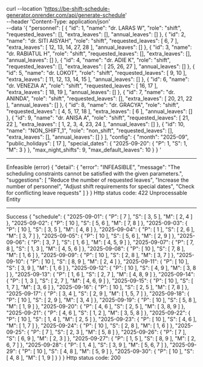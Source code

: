 curl --location 'https://be-shift-schedule-generator.onrender.com/api/generate-schedule' \
--header 'Content-Type: application/json' \
--data '{
    "personnel": [
        {
            "id": 1,
            "name": "dr. LARAS W",
            "role": "shift",
            "requested_leaves": [],
            "extra_leaves": [],
            "annual_leaves": []
        },
        {
            "id": 2,
            "name": "dr. SITI AISYAH",
            "role": "shift",
            "requested_leaves": [
                6,
                7
            ],
            "extra_leaves": [
                12,
                13,
                14,
                27,
                28
            ],
            "annual_leaves": []
        },
        {
            "id": 3,
            "name": "dr. RABIATUL H",
            "role": "shift",
            "requested_leaves": [],
            "extra_leaves": [],
            "annual_leaves": []
        },
        {
            "id": 4,
            "name": "dr. ADIE K",
            "role": "shift",
            "requested_leaves": [],
            "extra_leaves": [
                25,
                26,
                27
            ],
            "annual_leaves": []
        },
        {
            "id": 5,
            "name": "dr. LOKOT",
            "role": "shift",
            "requested_leaves": [
                9,
                10
            ],
            "extra_leaves": [
                11,
                12,
                13,
                14,
                15
            ],
            "annual_leaves": []
        },
        {
            "id": 6,
            "name": "dr. VENEZIA A",
            "role": "shift",
            "requested_leaves": [
                16,
                17
            ],
            "extra_leaves": [
                18,
                19
            ],
            "annual_leaves": []
        },
        {
            "id": 7,
            "name": "dr. ANINDA",
            "role": "shift",
            "requested_leaves": [],
            "extra_leaves": [
                20,
                21,
                22
            ],
            "annual_leaves": []
        },
        {
            "id": 8,
            "name": "dr. GRACYA",
            "role": "shift",
            "requested_leaves": [
                4,
                5,
                17,
                18
            ],
            "extra_leaves": [
                6
            ],
            "annual_leaves": []
        },
        {
            "id": 9,
            "name": "dr. ANISA A",
            "role": "shift",
            "requested_leaves": [
                21,
                22
            ],
            "extra_leaves": [
                1,
                2,
                3,
                4,
                23,
                24
            ],
            "annual_leaves": []
        },
        {
            "id": 10,
            "name": "NON_SHIFT_1",
            "role": "non_shift",
            "requested_leaves": [],
            "extra_leaves": [],
            "annual_leaves": []
        }
    ],
    "config": {
        "month": "2025-09",
        "public_holidays": [
            17
        ],
        "special_dates": {
            "2025-09-20": {
                "P": 1,
                "S": 1,
                "M": 3
            }
        },
        "max_night_shifts": 9,
        "max_default_leaves": 10
    }
}
'

---
Enfeasible (error)
{
    "detail": {
        "error": "INFEASIBLE",
        "message": "The scheduling constraints cannot be satisfied with the given parameters.",
        "suggestions": [
            "Reduce the number of requested leaves",
            "Increase the number of personnel",
            "Adjust shift requirements for special dates",
            "Check for conflicting leave requests"
        ]
    }
}
Http status code: 422 Unprocessable Entity

---
Success
{
    "schedule": {
        "2025-09-01": {
            "P": [
                7
            ],
            "S": [
                3,
                5
            ],
            "M": [
                2,
                4
            ]
        },
        "2025-09-02": {
            "P": [
                10
            ],
            "S": [
                5,
                6
            ],
            "M": [
                7,
                8
            ]
        },
        "2025-09-03": {
            "P": [
                10
            ],
            "S": [
                3,
                5
            ],
            "M": [
                4,
                8
            ]
        },
        "2025-09-04": {
            "P": [
                1
            ],
            "S": [
                2,
                6
            ],
            "M": [
                3,
                7
            ]
        },
        "2025-09-05": {
            "P": [
                10
            ],
            "S": [
                5,
                6
            ],
            "M": [
                2,
                9
            ]
        },
        "2025-09-06": {
            "P": [
                3,
                7
            ],
            "S": [
                1,
                6
            ],
            "M": [
                4,
                5,
                9
            ]
        },
        "2025-09-07": {
            "P": [
                7,
                8
            ],
            "S": [
                1,
                3
            ],
            "M": [
                4,
                5,
                6
            ]
        },
        "2025-09-08": {
            "P": [
                10
            ],
            "S": [
                7,
                8
            ],
            "M": [
                1,
                6
            ]
        },
        "2025-09-09": {
            "P": [
                10
            ],
            "S": [
                2,
                8
            ],
            "M": [
                3,
                7
            ]
        },
        "2025-09-10": {
            "P": [
                10
            ],
            "S": [
                8,
                9
            ],
            "M": [
                2,
                4
            ]
        },
        "2025-09-11": {
            "P": [
                10
            ],
            "S": [
                3,
                9
            ],
            "M": [
                1,
                6
            ]
        },
        "2025-09-12": {
            "P": [
                10
            ],
            "S": [
                4,
                9
            ],
            "M": [
                3,
                8
            ]
        },
        "2025-09-13": {
            "P": [
                1,
                6
            ],
            "S": [
                2,
                7
            ],
            "M": [
                4,
                8,
                9
            ]
        },
        "2025-09-14": {
            "P": [
                1,
                3
            ],
            "S": [
                2,
                7
            ],
            "M": [
                4,
                6,
                9
            ]
        },
        "2025-09-15": {
            "P": [
                10
            ],
            "S": [
                1,
                7
            ],
            "M": [
                3,
                6
            ]
        },
        "2025-09-16": {
            "P": [
                10
            ],
            "S": [
                2,
                5
            ],
            "M": [
                7,
                8
            ]
        },
        "2025-09-17": {
            "P": [
                3,
                4
            ],
            "S": [
                2,
                9
            ],
            "M": [
                1,
                5,
                7
            ]
        },
        "2025-09-18": {
            "P": [
                10
            ],
            "S": [
                2,
                9
            ],
            "M": [
                3,
                4
            ]
        },
        "2025-09-19": {
            "P": [
                10
            ],
            "S": [
                5,
                8
            ],
            "M": [
                1,
                9
            ]
        },
        "2025-09-20": {
            "P": [
                4,
                6
            ],
            "S": [
                2,
                5
            ],
            "M": [
                3,
                8,
                9
            ]
        },
        "2025-09-21": {
            "P": [
                4,
                6
            ],
            "S": [
                1,
                2
            ],
            "M": [
                3,
                5,
                8
            ]
        },
        "2025-09-22": {
            "P": [
                10
            ],
            "S": [
                1,
                4
            ],
            "M": [
                2,
                5
            ]
        },
        "2025-09-23": {
            "P": [
                10
            ],
            "S": [
                4,
                6
            ],
            "M": [
                1,
                7
            ]
        },
        "2025-09-24": {
            "P": [
                10
            ],
            "S": [
                2,
                8
            ],
            "M": [
                1,
                6
            ]
        },
        "2025-09-25": {
            "P": [
                7
            ],
            "S": [
                2,
                3
            ],
            "M": [
                5,
                8
            ]
        },
        "2025-09-26": {
            "P": [
                7
            ],
            "S": [
                6,
                9
            ],
            "M": [
                2,
                3
            ]
        },
        "2025-09-27": {
            "P": [
                1,
                5
            ],
            "S": [
                8,
                9
            ],
            "M": [
                2,
                6,
                7
            ]
        },
        "2025-09-28": {
            "P": [
                1,
                4
            ],
            "S": [
                3,
                9
            ],
            "M": [
                5,
                6,
                7
            ]
        },
        "2025-09-29": {
            "P": [
                10
            ],
            "S": [
                4,
                8
            ],
            "M": [
                5,
                9
            ]
        },
        "2025-09-30": {
            "P": [
                10
            ],
            "S": [
                4,
                8
            ],
            "M": [
                1,
                9
            ]
        }
    }
}
Http status code: 200
